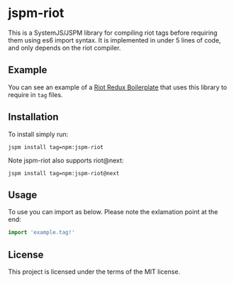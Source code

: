 # jspm-riot
This is a SystemJS/JSPM library for compiling riot tags before requiring them using es6 import syntax. It is implemented in under 5 lines of code, and only depends on the riot compiler.

## Example
You can see an example of a [Riot Redux Boilerplate](https://github.com/markwylde/riot-redux-boilerplate) that uses this library to require in `tag` files.

## Installation
To install simply run:
```shell
jspm install tag=npm:jspm-riot
```

Note jspm-riot also supports riot@next:
```shell
jspm install tag=npm:jspm-riot@next
```

## Usage
To use you can import as below. Please note the exlamation point at the end:
```javascript
import 'example.tag!'
```

## License
This project is licensed under the terms of the MIT license.
